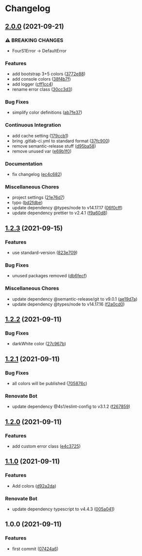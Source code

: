 # Changelog

## [2.0.0](https://gitlab.com/4s1/toolbox/compare/v1.2.3...v2.0.0) (2021-09-21)


### ⚠ BREAKING CHANGES

* FourS1Error -> DefaultError

### Features

* add bootstrap 3+5 colors ([3772e88](https://gitlab.com/4s1/toolbox/commit/3772e8843c22c30542a53369f3c8bd32f47ea38d))
* add console colors ([38f4b7f](https://gitlab.com/4s1/toolbox/commit/38f4b7f10976989f3b30de95a812900991bad110))
* add logger ([cff1cc4](https://gitlab.com/4s1/toolbox/commit/cff1cc44cf38ff9b06b101d2a311168de98f6675))
* rename error class ([30cc3d3](https://gitlab.com/4s1/toolbox/commit/30cc3d33b6df60b1a2bf7b57cb164f27b8603ad0))


### Bug Fixes

* simplify color definitions ([ab7fe37](https://gitlab.com/4s1/toolbox/commit/ab7fe37f88393588bff108f4f0ad577729a49f82))


### Continuous Integration

* add cache setting ([179ccb1](https://gitlab.com/4s1/toolbox/commit/179ccb13a3f91533b12f0e8bbb66b1b8f1c9545e))
* bring .gitlab-ci.yml to standard format ([37fc900](https://gitlab.com/4s1/toolbox/commit/37fc900bf37eb33fd5bcbead32acf5aa8ef1fe0e))
* remove semantic-release stuff ([d95ba58](https://gitlab.com/4s1/toolbox/commit/d95ba588d7eee130afdc342dfa38bc0c3da1dd6b))
* remove unused var ([e69b1f0](https://gitlab.com/4s1/toolbox/commit/e69b1f0c44d8a0d1ef83716ea8f5d35cd0e4addd))


### Documentation

* fix changelog ([ec4c682](https://gitlab.com/4s1/toolbox/commit/ec4c6825f9225e5e6049192fa34994efad35ec89))


### Miscellaneous Chores

* project settings ([21e76d7](https://gitlab.com/4s1/toolbox/commit/21e76d757671a28fc5fdd9e823a56799c56ea97e))
* typo ([bd2fdbe](https://gitlab.com/4s1/toolbox/commit/bd2fdbe5c5ea16e5dfd23ad5b12cdec1880259fd))
* update dependency @types/node to v14.17.17 ([06f0cff](https://gitlab.com/4s1/toolbox/commit/06f0cfff0635c507fab6221856d0f5ac8212d800))
* update dependency prettier to v2.4.1 ([f9a60d8](https://gitlab.com/4s1/toolbox/commit/f9a60d8a47063774e7dd2f6e7e289e6cb0f30da1))

## [1.2.3](https://gitlab.com/4s1/toolbox/compare/v1.2.2...v1.2.3) (2021-09-15)

### Features

- use standard-version ([823e709](https://gitlab.com/4s1/toolbox/commit/823e709596fdda7cf15e6e901de6be22682f9f3f))

### Bug Fixes

- unused packages removed ([db6fecf](https://gitlab.com/4s1/toolbox/commit/db6fecf47829321116564e9a0b35b5ffbaee4c62))

### Miscellaneous Chores

- update dependency @semantic-release/git to v9.0.1 ([ae19d7a](https://gitlab.com/4s1/toolbox/commit/ae19d7a90aab27e3b21d8b569a2f3e0d890748cb))
- update dependency @types/node to v14.17.16 ([f2a0cd0](https://gitlab.com/4s1/toolbox/commit/f2a0cd0876755b76f4bd0b63ce40e4484f1fbf19))

## [1.2.2](https://gitlab.com/4s1/toolbox/compare/v1.2.1...v1.2.2) (2021-09-11)

### Bug Fixes

- darkWhite color ([27c967b](https://gitlab.com/4s1/toolbox/commit/27c967bef53674467af52d9d46e85e49962d5c30))

## [1.2.1](https://gitlab.com/4s1/toolbox/compare/v1.2.0...v1.2.1) (2021-09-11)

### Bug Fixes

- all colors will be published ([705876c](https://gitlab.com/4s1/toolbox/commit/705876cc130e0eee2e6cf50bdba537c527478d00))

### Renovate Bot

- update dependency @4s1/eslint-config to v3.1.2 ([f267859](https://gitlab.com/4s1/toolbox/commit/f267859e2e593dfc4392b5a5d2433f75b977f20e))

## [1.2.0](https://gitlab.com/4s1/toolbox/compare/v1.1.0...v1.2.0) (2021-09-11)

### Features

- add custom error class ([e4c3725](https://gitlab.com/4s1/toolbox/commit/e4c37259a783310e28fa9d9806c24e55eec027ee))

## [1.1.0](https://gitlab.com/4s1/toolbox/compare/v1.0.0...v1.1.0) (2021-09-11)

### Features

- Add colors ([d92a2da](https://gitlab.com/4s1/toolbox/commit/d92a2dae37c8c68cfb9eca7b9d76a3a53f5e368c))

### Renovate Bot

- update dependency typescript to v4.4.3 ([005a041](https://gitlab.com/4s1/toolbox/commit/005a041f10136326dad4656e28e4c08585ab1eea))

## 1.0.0 (2021-09-11)

### Features

- first commit ([07424a6](https://gitlab.com/4s1/toolbox/commit/07424a65f75fc89e7fcc612dba14f0ecdf9d267f))
